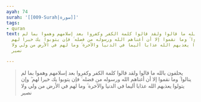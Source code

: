 ```yaml
---
ayah: 74
surah: '[[009-Surah|سورة]]'
tags:
- quran
text: يحلفون بالله ما قالوا ولقد قالوا كلمة الكفر وكفروا بعد إسلامهم وهموا بما لم
  ينالوا ۚ وما نقموا إلا أن أغناهم الله ورسوله من فضله ۚ فإن يتوبوا يك خيرا لهم ۖ
  وإن يتولوا يعذبهم الله عذابا أليما في الدنيا والآخرة ۚ وما لهم في الأرض من ولي ولا
  نصير

---
```

> يحلفون بالله ما قالوا ولقد قالوا كلمة الكفر وكفروا بعد إسلامهم وهموا بما لم ينالوا ۚ وما نقموا إلا أن أغناهم الله ورسوله من فضله ۚ فإن يتوبوا يك خيرا لهم ۖ وإن يتولوا يعذبهم الله عذابا أليما في الدنيا والآخرة ۚ وما لهم في الأرض من ولي ولا نصير
